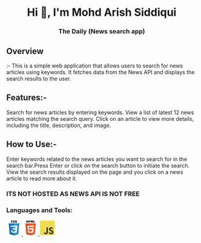 <h1 align="center">Hi 👋, I'm Mohd Arish Siddiqui</h1>
<h3 align="center">The Daily (News search app)
<h2 align="left" font-style= "bold">Overview </h2>:- This is a simple web application that allows users to search for news articles using keywords. It fetches data from the News API and displays the search results to the user. 
<h2 align="left" font-style= "bold">Features:- </h2> Search for news articles by entering keywords. View a list of latest 12 news articles matching the search query. Click on an article to view more details, including the title, description, and image.
  
<h2 align="left" font-style= "bold">How to Use:- </h2> Enter keywords related to the news articles you want to search for in the search bar.Press Enter or click on the search button to initiate the search. View the search results displayed on the page and you click on a news article to read more about it.</h3>

<h3 align="left">ITS NOT HOSTED AS NEWS API IS NOT FREE</h3>
<p align="left">
</p>

<h3 align="left">Languages and Tools:</h3>
<p align="left"> <a href="https://www.w3schools.com/css/" target="_blank" rel="noreferrer"> <img src="https://raw.githubusercontent.com/devicons/devicon/master/icons/css3/css3-original-wordmark.svg" alt="css3" width="40" height="40"/> </a> <a href="https://www.w3.org/html/" target="_blank" rel="noreferrer"> <img src="https://raw.githubusercontent.com/devicons/devicon/master/icons/html5/html5-original-wordmark.svg" alt="html5" width="40" height="40"/> </a> <a href="https://developer.mozilla.org/en-US/docs/Web/JavaScript" target="_blank" rel="noreferrer"> <img src="https://raw.githubusercontent.com/devicons/devicon/master/icons/javascript/javascript-original.svg" alt="javascript" width="40" height="40"/> </a> </p>
